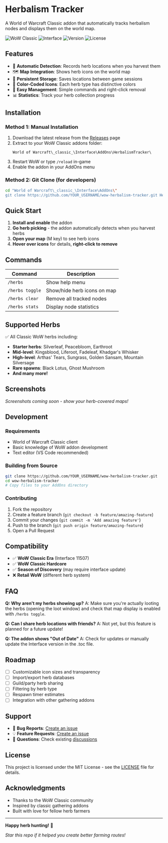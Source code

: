 # Herbalism Tracker

A World of Warcraft Classic addon that automatically tracks herbalism nodes and displays them on the world map.

![WoW Classic](https://img.shields.io/badge/WoW-Classic-orange)
![Interface](https://img.shields.io/badge/Interface-11507-blue)
![Version](https://img.shields.io/badge/Version-1.0.0-green)
![License](https://img.shields.io/badge/License-MIT-yellow)

## Features

- 🌿 **Automatic Detection**: Records herb locations when you harvest them
- 🗺️ **Map Integration**: Shows herb icons on the world map
- 💾 **Persistent Storage**: Saves locations between game sessions
- 🎨 **Color-Coded Icons**: Each herb type has distinctive colors
- 🔧 **Easy Management**: Simple commands and right-click removal
- 📊 **Statistics**: Track your herb collection progress

## Installation

### Method 1: Manual Installation
1. Download the latest release from the [Releases](../../releases) page
2. Extract to your WoW Classic addons folder:
   ```
   World of Warcraft\_classic_\Interface\AddOns\HerbalismTracker\
   ```
3. Restart WoW or type `/reload` in-game
4. Enable the addon in your AddOns menu

### Method 2: Git Clone (for developers)
```bash
cd "World of Warcraft\_classic_\Interface\AddOns\"
git clone https://github.com/YOUR_USERNAME/wow-herbalism-tracker.git HerbalismTracker
```

## Quick Start

1. **Install and enable** the addon
2. **Go herb picking** - the addon automatically detects when you harvest herbs
3. **Open your map** (M key) to see herb icons
4. **Hover over icons** for details, **right-click to remove**

## Commands

| Command | Description |
|---------|-------------|
| `/herbs` | Show help menu |
| `/herbs toggle` | Show/hide herb icons on map |
| `/herbs clear` | Remove all tracked nodes |
| `/herbs stats` | Display node statistics |

## Supported Herbs

✅ All Classic WoW herbs including:
- **Starter herbs**: Silverleaf, Peacebloom, Earthroot
- **Mid-level**: Kingsblood, Liferoot, Fadeleaf, Khadgar's Whisker
- **High-level**: Arthas' Tears, Sungrass, Golden Sansam, Mountain Silversage
- **Rare spawns**: Black Lotus, Ghost Mushroom
- **And many more!**

## Screenshots

*Screenshots coming soon - show your herb-covered maps!*

## Development

### Requirements
- World of Warcraft Classic client
- Basic knowledge of WoW addon development
- Text editor (VS Code recommended)

### Building from Source
```bash
git clone https://github.com/YOUR_USERNAME/wow-herbalism-tracker.git
cd wow-herbalism-tracker
# Copy files to your AddOns directory
```

### Contributing
1. Fork the repository
2. Create a feature branch (`git checkout -b feature/amazing-feature`)
3. Commit your changes (`git commit -m 'Add amazing feature'`)
4. Push to the branch (`git push origin feature/amazing-feature`)
5. Open a Pull Request

## Compatibility

- ✅ **WoW Classic Era** (Interface 11507)
- ✅ **WoW Classic Hardcore** 
- ✅ **Season of Discovery** (may require interface update)
- ❌ **Retail WoW** (different herb system)

## FAQ

**Q: Why aren't my herbs showing up?**
A: Make sure you're actually looting the herbs (opening the loot window) and check that map display is enabled with `/herbs toggle`.

**Q: Can I share herb locations with friends?**
A: Not yet, but this feature is planned for a future update!

**Q: The addon shows "Out of Date"**
A: Check for updates or manually update the Interface version in the .toc file.

## Roadmap

- [ ] Customizable icon sizes and transparency
- [ ] Import/export herb databases
- [ ] Guild/party herb sharing
- [ ] Filtering by herb type
- [ ] Respawn timer estimates
- [ ] Integration with other gathering addons

## Support

- 🐛 **Bug Reports**: [Create an issue](../../issues)
- 💡 **Feature Requests**: [Create an issue](../../issues)
- 💬 **Questions**: Check existing [discussions](../../discussions)

## License

This project is licensed under the MIT License - see the [LICENSE](LICENSE) file for details.

## Acknowledgments

- Thanks to the WoW Classic community
- Inspired by classic gathering addons
- Built with love for fellow herb farmers

---

**Happy herb hunting!** 🌿

*Star this repo if it helped you create better farming routes!*